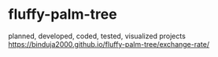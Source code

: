# fluffy-palm-tree
planned, developed, coded, tested, visualized projects 
https://binduja2000.github.io/fluffy-palm-tree/exchange-rate/
